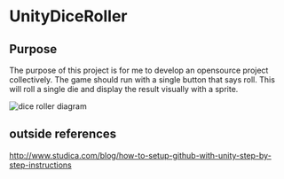 # UnityDiceRoller

## Purpose 
The purpose of this project is for me to develop an opensource project collectively. The game should run with a single button that says roll. This will roll a single die and display the result visually with a sprite.

![dice roller diagram](http://imgur.com/a/SgD4z "Diagram")


## outside references
http://www.studica.com/blog/how-to-setup-github-with-unity-step-by-step-instructions
